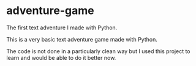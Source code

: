 # adventure-game
The first text adventure I made with Python.


This is a very basic text adventure game made with Python.

The code is not done in a particularly clean way but I used this project to learn and would be able to do it better now.
